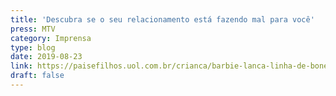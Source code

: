 ```yaml
---
title: 'Descubra se o seu relacionamento está fazendo mal para você'
press: MTV
category: Imprensa
type: blog
date: 2019-08-23
link: https://paisefilhos.uol.com.br/crianca/barbie-lanca-linha-de-bonecas-com-diferentes-tipos-de-corpo/
draft: false
---
```

